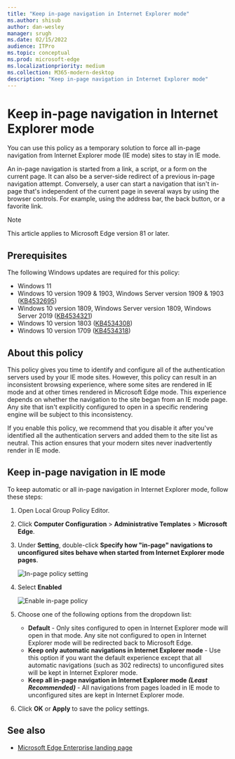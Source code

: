 ```yaml
---
title: "Keep in-page navigation in Internet Explorer mode"
ms.author: shisub
author: dan-wesley
manager: srugh
ms.date: 02/15/2022
audience: ITPro
ms.topic: conceptual
ms.prod: microsoft-edge
ms.localizationpriority: medium
ms.collection: M365-modern-desktop
description: "Keep in-page navigation in Internet Explorer mode"
---
```


# Keep in-page navigation in Internet Explorer mode

You can use this policy as a temporary solution to force all in-page navigation from Internet Explorer mode (IE mode) sites to stay in IE mode.

An in-page navigation is started from a link, a script, or a form on the current page. It can also be a server-side redirect of a previous in-page navigation attempt. Conversely, a user can start a navigation that isn't in-page that's independent of the current page in several ways by using the browser controls. For example, using the address bar, the back button, or a favorite link.

>[!NOTE]
>This article applies to Microsoft Edge version 81 or later.

## Prerequisites

The following Windows updates are required for this policy:

- Windows 11
- Windows 10 version 1909 & 1903, Windows Server version 1909 & 1903  ([KB4532695](https://support.microsoft.com/help/4532695))
- Windows 10 version 1809, Windows Server version 1809, Windows Server 2019 ([KB4534321](https://support.microsoft.com/help/4534321))
- Windows 10 version 1803 ([KB4534308](https://support.microsoft.com/help/4534308))
- Windows 10 version 1709 ([KB4534318](https://support.microsoft.com/help/4534318))

## About this policy

This policy gives you time to identify and configure all of the authentication servers used by your IE mode sites. However, this policy can result in an inconsistent browsing experience, where some sites are rendered in IE mode and at other times rendered in Microsoft Edge mode. This experience depends on whether the navigation to the site began from an IE mode page. Any site that isn't explicitly configured to open in a specific rendering engine will be subject to this inconsistency.

If you enable this policy, we recommend that you disable it after you've identified all the authentication servers and added them to the site list as neutral. This action ensures that your modern sites never inadvertently render in IE mode.

## Keep in-page navigation in IE mode

To keep automatic or all in-page navigation in Internet Explorer mode, follow these steps:

1. Open Local Group Policy Editor.
2. Click **Computer Configuration** > **Administrative Templates** > **Microsoft Edge**.
3. Under **Setting**, double-click **Specify how "in-page" navigations to unconfigured sites behave when started from Internet Explorer mode pages**.

   ![In-page policy setting](media/edge-learnmore-inpage-nav/learnmore-in-page-nav-settings.png)

4. Select **Enabled** 

   ![Enable in-page policy](media/edge-learnmore-inpage-nav/learnmore-in-page-nav-enable.png)

5. Choose one of the following options from the dropdown list:

   - **Default** - Only sites configured to open in Internet Explorer mode will open in that mode. Any site not configured to open in Internet Explorer mode will be redirected back to Microsoft Edge.
   - **Keep only automatic navigations in Internet Explorer mode** - Use this option if you want the default experience except that all automatic navigations (such as 302 redirects) to unconfigured sites will be kept in Internet Explorer mode.
   - **Keep all in-page navigation in Internet Explorer mode** ***(Least Recommended)*** - All navigations from pages loaded in IE mode to unconfigured sites are kept in Internet Explorer mode.

6. Click **OK** or **Apply** to save the policy settings.

## See also

- [Microsoft Edge Enterprise landing page](https://aka.ms/EdgeEnterprise)
